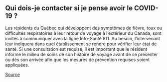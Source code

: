 ## Qui dois-je contacter si je pense avoir le COVID-19 ?

Les résidents du Québec qui développent des symptômes de fièvre, toux ou difficultés respiratoires à leur retour de voyage à l’extérieur du Canada, sont invités à communiquer avec la ligne Info-Santé 811. Au besoin, l’intervenant leur indiquera dans quel établissement se rendre pour vérifier leur état de santé. Si une consultation est requise, il est important que le résident informe le milieu de soins de son histoire de voyage avant de se présenter ou dès son arrivée afin que les mesures de prévention requises soient appliquées.

[Source](https://www.quebec.ca/sante/problemes-de-sante/a-z/coronavirus-2019/)
